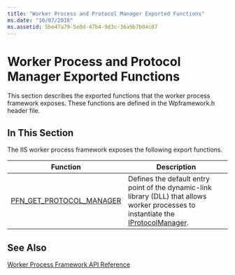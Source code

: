 ```yaml
---
title: "Worker Process and Protocol Manager Exported Functions"
ms.date: "10/07/2016"
ms.assetid: 5be47a79-5e0d-47b4-9d3c-36a9b7b04c07
---
```

# Worker Process and Protocol Manager Exported Functions
This section describes the exported functions that the worker process framework exposes. These functions are defined in the Wpframework.h header file.  
  
## In This Section  
 The IIS worker process framework exposes the following export functions.  
  
|Function|Description|  
|--------------|-----------------|  
|[PFN_GET_PROTOCOL_MANAGER](../../web-development-reference/native-code-api-reference/pfn-get-protocol-manager-function.md)|Defines the default entry point of the dynamic-link library (DLL) that allows worker processes to instantiate the [IProtocolManager](../../web-development-reference/native-code-api-reference/iprotocolmanager-interface.md).|  
  
## See Also  
 [Worker Process Framework API Reference](../../web-development-reference/native-code-api-reference/worker-process-framework-api-reference.md)